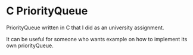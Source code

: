# C PriorityQueue
PriorityQueue written in C that I did as an university assignment.

It can be useful for someone who wants example on how to implement its own priorityQueue.
